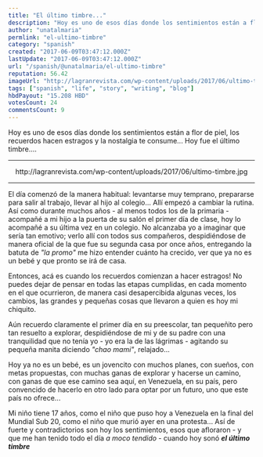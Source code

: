 ```yaml
---
title: "El último timbre..."
description: "Hoy es uno de esos días donde los sentimientos están a flor de piel, los recuerdos hacen estragos y la nostalgia te consume... Hoy fue el último timbr..."
author: "unatalmaria"
permlink: "el-ultimo-timbre"
category: "spanish"
created: "2017-06-09T03:47:12.000Z"
lastUpdate: "2017-06-09T03:47:12.000Z"
url: "/spanish/@unatalmaria/el-ultimo-timbre"
reputation: 56.42
imageUrl: "http://lagranrevista.com/wp-content/uploads/2017/06/ultimo-timbre.jpg"
tags: ["spanish", "life", "story", "writing", "blog"]
hbdPayout: "15.208 HBD"
votesCount: 24
commentsCount: 9
---
```


Hoy es uno de esos días donde los sentimientos están a flor de piel, los recuerdos hacen estragos y la nostalgia te consume... Hoy fue el último timbre....

<hr>

<center>http://lagranrevista.com/wp-content/uploads/2017/06/ultimo-timbre.jpg</center>

<hr>


El día comenzó de la manera habitual: levantarse muy temprano, prepararse para salir al trabajo, llevar al hijo al colegio... Allí empezó a cambiar la rutina. Así como durante muchos años - al menos todos los de la primaria - acompañé a mi hijo a la puerta de su salón el primer día de clase, hoy lo acompañé a su última vez en un colegio. No alcanzaba yo a imaginar que sería tan emotivo; verlo allí con todos sus compañeros, despidiéndose de manera oficial de la que fue su segunda casa por once años, entregando la batuta de *"la promo"* me hizo entender cuánto ha crecido, ver que ya no es un bebé y que pronto se irá de casa.

Entonces, acá es cuando los recuerdos comienzan a hacer estragos! No puedes dejar de pensar en todas las etapas cumplidas, en cada momento en el que ocurrieron, de manera casi desapercibida algunas veces, los cambios, las grandes y pequeñas cosas que llevaron a quien es hoy mi chiquito. 

Aún recuerdo claramente el primer día en su preescolar, tan pequeñito pero tan resuelto a explorar, despidiéndose de mi y de su padre con una tranquilidad que no tenía yo - yo era la de las lágrimas -  agitando su pequeña manita diciendo *"chao mami"*, relajado...

Hoy ya no es un bebé, es un jovencito con muchos planes, con sueños, con metas propuestas, con muchas ganas de explorar y hacerse un camino, con ganas de que ese camino sea aquí, en Venezuela, en su país, pero convencido de hacerlo en otro lado para optar por un futuro, uno que este país no ofrece... 

Mi niño tiene 17 años, como el niño que puso hoy a Venezuela en la final del Mundial Sub 20, como el niño que murió ayer en una protesta... Así de fuerte y contradictorios son hoy los sentimientos, esos que afloraron - y que me han tenido todo el día *a moco tendido* - cuando hoy sonó  ***el último timbre***